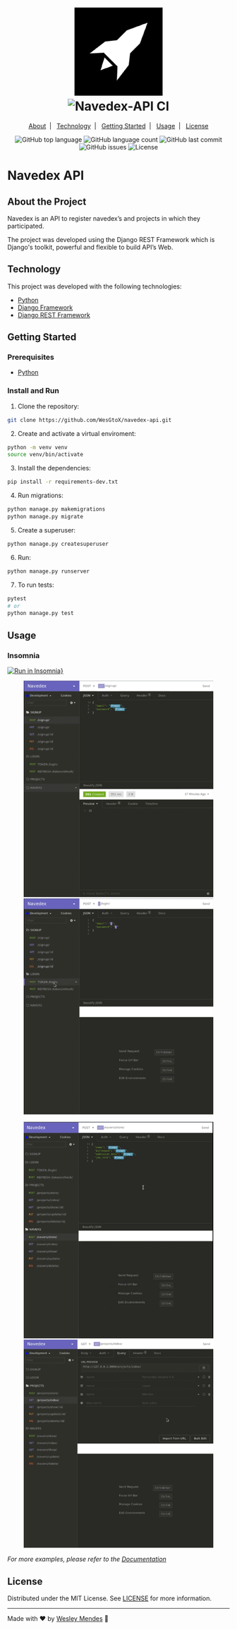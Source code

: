 <h1 align="center">
  <a href="https://github.com/WesGtoX/navedex-api">
    <img src=".github/logo.png" alt="Navedex API" title="Navedex API" width="200px">
  </a>
  <br />
  <img alt="Navedex-API CI" src="https://github.com/WesGtoX/navedex-api/workflows/Navedex-API%20CI/badge.svg" />
</h1>

<p align="center">
  <a href="#about-the-project">About</a>&nbsp;&nbsp;|&nbsp;&nbsp;
  <a href="#technology">Technology</a>&nbsp;&nbsp;|&nbsp;&nbsp;
  <a href="#getting-started">Getting Started</a>&nbsp;&nbsp;|&nbsp;&nbsp;
  <a href="#usage">Usage</a>&nbsp;&nbsp;|&nbsp;&nbsp;
  <a href="#license">License</a>
</p>

<p align="center">
  <img alt="GitHub top language" src="https://img.shields.io/github/languages/top/wesgtox/navedex-api?style=plastic" />
  <img alt="GitHub language count" src="https://img.shields.io/github/languages/count/wesgtox/navedex-api?style=plastic" />
  <img alt="GitHub last commit" src="https://img.shields.io/github/last-commit/wesgtox/navedex-api?style=plastic" />
  <img alt="GitHub issues" src="https://img.shields.io/github/issues/wesgtox/navedex-api?style=plastic" />
  <img alt="License" src="https://img.shields.io/github/license/wesgtox/navedex-api?style=plastic" />
</p>


# Navedex API

## About the Project

Navedex is an API to register navedex’s and projects in which they participated.

The project was developed using the Django REST Framework which is Django's toolkit, powerful and flexible to build API’s Web.


## Technology 

This project was developed with the following technologies:

- [Python](https://www.python.org/)
- [Django Framework](https://www.djangoproject.com/)
- [Django REST Framework](https://www.django-rest-framework.org/)


## Getting Started

### Prerequisites

- [Python](https://www.python.org/)


### Install and Run

1. Clone the repository:
```bash
git clone https://github.com/WesGtoX/navedex-api.git
```
2. Create and activate a virtual enviroment:
```bash
python -m venv venv
source venv/bin/activate
```
3. Install the dependencies:
```bash
pip install -r requirements-dev.txt
```
4. Run migrations:
```bash
python manage.py makemigrations
python manage.py migrate
```
5. Create a superuser:
```bash
python manage.py createsuperuser
```
6. Run:
```bash
python manage.py runserver
```
7. To run tests:
```bash
pytest
# or
python manage.py test
```


## Usage

### Insomnia

[![Run in Insomnia}](https://insomnia.rest/images/run.svg)](https://insomnia.rest/run/?label=Navedex&uri=https%3A%2F%2Fraw.githubusercontent.com%2FWesGtoX%2Fnavedex-api%2Fmaster%2Fnavedex_insomnia.json)

<p align="center">
  <img src="misc/images/img01.gif" alt="Insomnia Example" width="430px" />
  <img src="misc/images/img02.gif" alt="Insomnia Example" width="430px" />
</p>

<p align="center">
  <img src="misc/images/img03.gif" alt="Insomnia Example" width="430px" />
  <img src="misc/images/img04.gif" alt="Insomnia Example" width="430px" />
</p>


_For more examples, please refer to the [Documentation](https://github.com/WesGtoX/navedex-api/wiki)_


## License

Distributed under the MIT License. See [LICENSE](LICENSE.md) for more information.

---

Made with ♥ by [Wesley Mendes](https://wesleymendes.com.br/) :wave:
